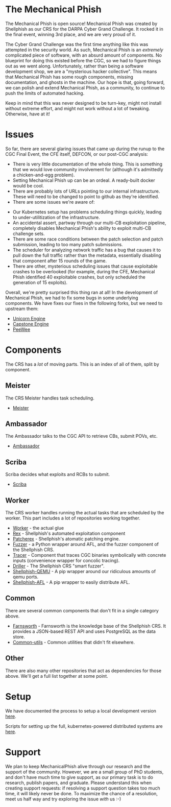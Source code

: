 # The Mechanical Phish

The Mechanical Phish is open source!
Mechanical Phish was created by Shellphish as our CRS for the DARPA Cyber Grand Challenge.
It rocked it in the final event, winning 3rd place, and we are very proud of it.

The Cyber Grand Challenge was the first time anything like this was attempted in the security world.
As such, Mechanical Phish is an *extremely* complicated piece of software, with an absurd amount of components.
No blueprint for doing this existed before the CGC, so we had to figure things out as we went along.
Unfortunately, rather than being a software development shop, we are a "mysterious hacker collective".
This means that Mechanical Phish has some rough components, missing documentation, and ghosts in the machine.
Our hope is that, going forward, we can polish and extend Mechanical Phish, as a community, to continue to push the limits of automated hacking.

Keep in mind that this was never designed to be turn-key, might not install without extreme effort, and might not work without a lot of tweaking.
Otherwise, have at it!

# Issues

So far, there are several glaring issues that came up during the runup to the CGC Final Event, the CFE itself, DEFCON, or our post-CGC analysis:

- There is very little documentation of the whole thing. This is something that we would love community involvement for (although it's admittedly a chicken-and-egg problem).
- Setting Mechanical Phish up can be an ordeal. A ready-built docker would be cool.
- There are probably lots of URLs pointing to our internal infrastructure. These will need to be changed to point to github as they're identified.
- There are some issues we're aware of:
 * Our Kubernetes setup has problems scheduling things quickly, leading to under-utilitization of the infrastructure.
 * An accidental assert, partway through our multi-CB exploitation pipeline, completely disables Mechanical Phish's ability to exploit multi-CB challenge sets.
 * There are some race conditions between the patch selection and patch submission, leading to too many patch submissions.
 * The scheduler for analyzing network traffic has a bug that causes it to pull down the full traffic rather than the metadata, essentially disabling that component after 15 rounds of the game.
 * There are other, mysterious scheduling issues that cause exploitable crashes to be overlooked (for example, during the CFE, Mechanical Phish identified 40 exploitable crashes, but only scheduled the generation of 15 exploits).

Overall, we're pretty surprised this thing ran at all!
In the development of Mechanical Phish, we had to fix some bugs in some underlying components.
We have fixes our fixes in the following forks, but we need to upstream them:

- [Unicorn Engine](https://github.com/angr/unicorn)
- [Capstone Engine](https://github.com/angr/capstone)
- [PeeWee](https://github.com/mechaphish/peewee)

# Components

The CRS has a *lot* of moving parts.
This is an index of all of them, split by component.

## Meister

The CRS Meister handles task scheduling.

- [Meister](https://github.com/mechaphish/meister)

## Ambassador

The Ambassador talks to the CGC API to retrieve CBs, submit POVs, etc.

- [Ambassador](https://github.com/mechaphish/ambassador)

## Scriba

Scriba decides what exploits and RCBs to submit.

- [Scriba](https://github.com/mechaphish/scriba)

## Worker

The CRS worker handles running the actual tasks that are scheduled by the worker.
This part includes a lot of repositories working together.

- [Worker](https://github.com/mechaphish/worker) - the actual glue
- [Rex](https://github.com/shellphish/rex) - Shellphish's automated exploitation component
- [Patcherex](https://github.com/shellphish/patcherex) - Shellphish's atomatic patching engine.
- [Fuzzer](https://github.com/shellphish/fuzzer) - a Python wrapper around AFL, and the fuzzer component of the Shellphish CRS.
- [Tracer](https://github.com/angr/tracer) - Component that traces CGC binaries symbolically with concrete inputs (convenience wrapper for concolic tracing).
- [Driller](https://github.com/shellphish/driller) - The Shellphish CRS "smart fuzzer".
- [Shellphish-QEMU](https://github.com/angr/shellphish-qemu) - A pip wrapper around our ridiculous amounts of qemu ports.
- [Shellphish-AFL](https://github.com/shellphish/shellphish-afl) - A pip wrapper to easily distribute AFL.

## Common

There are several common components that don't fit in a single category above.

- [Farnsworth](https://github.com/mechaphish/farnsworth) - Farnsworth is the knowledge base of the Shellphish CRS. It provides a JSON-based REST API and uses PostgreSQL as the data store.
- [Common-utils](https://github.com/mechaphish/common-utils) - Common utilities that didn't fit elsewhere.

## Other

There are also many other repositories that act as dependencies for those above.
We'll get a full list together at some point.

# Setup

We have documented the process to setup a local development version [here](development.md).

Scripts for setting up the full, kubernetes-powered distributed systems are [here](https://github.com/mechaphish/setup).

# Support

We plan to keep MechanicalPhish alive through our research and the support of the community.
However, we are a small group of PhD students, and don't have much time to give support, as our primary task is to do research, publish papers, and graduate.
Please understand this when creating support requests: if resolving a support question takes too much time, it will likely never be done.
To maximize the chance of a resolution, meet us half way and try exploring the issue *with* us :-)
